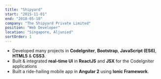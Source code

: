 ```yaml
---
title: "Shipyard"
start: "2015-11-01"
end: "2018-05-10"
company: "The Shipyard Private Limited"
position: "Web Developer"
location: "Singapore, Aljunied"
sortOrder: 1
---
```


- Developed many projects in **CodeIgniter**, **Bootstrap**, **JavaScript (ES6)**, **HTML5** & **CSS3**.
- Built & integrated **real-time UI** in **ReactJS** and **JSX** for the CodeIgniter applications
- Built a ride-hailing mobile app in **Angular 2** using **Ionic Framework**.